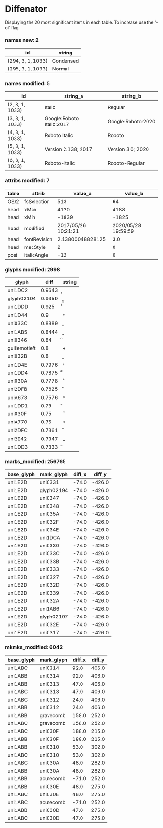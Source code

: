 # Diffenator

Displaying the 20 most significant items in each table. To increase use the '-ol' flag


### names new: 2

id | string
--- | --- | 
(294, 3, 1, 1033) | Condensed
(295, 3, 1, 1033) | Normal

### names modified: 5

id | string_a | string_b
--- | --- | --- | 
(2, 3, 1, 1033) | Italic | Regular
(3, 3, 1, 1033) | Google:Roboto Italic:2017 | Google:Roboto:2020
(4, 3, 1, 1033) | Roboto Italic | Roboto
(5, 3, 1, 1033) | Version 2.138; 2017 | Version 3.0; 2020
(6, 3, 1, 1033) | Roboto-Italic | Roboto-Regular

### attribs modified: 7

table | attrib | value_a | value_b
--- | --- | --- | --- | 
OS/2 | fsSelection | 513 | 64
head | xMax | 4120 | 4188
head | xMin | -1839 | -1825
head | modified | 2017/05/26 10:21:21 | 2020/05/28 19:59:59
head | fontRevision | 2.13800048828125 | 3.0
head | macStyle | 2 | 0
post | italicAngle | -12 | 0

### glyphs modified: 2998

glyph | diff | string
--- | --- | --- | 
uni1DC2 | 0.9643 | ᷂
glyph02194 | 0.9359 | ̥᪽
uni1DDD | 0.925 | ᷝ
uni1D44 | 0.9 | ᵄ
uni033C | 0.8889 | ̼
uni1AB5 | 0.8444 | ᪵
uni0346 | 0.84 | ͆
guillemotleft | 0.8 | «
uni032B | 0.8 | ̫
uni1D4E | 0.7976 | ᵎ
uni1DD4 | 0.7875 | ᷔ
uni030A | 0.7778 | ̊
uni2DFB | 0.7625 | ⷻ
uniA673 | 0.7576 | ꙳
uni1DD1 | 0.75 | ᷑
uni030F | 0.75 | ̏
uniA770 | 0.75 | ꝰ
uni2DFC | 0.7361 | ⷼ
uni2E42 | 0.7347 | ⹂
uni1DD3 | 0.7333 | ᷓ

### marks_modified: 256765

base_glyph | mark_glyph | diff_x | diff_y
--- | --- | --- | --- | 
uni1E2D | uni0331 | -74.0 | -426.0
uni1E2D | glyph02194 | -74.0 | -426.0
uni1E2D | uni0347 | -74.0 | -426.0
uni1E2D | uni0348 | -74.0 | -426.0
uni1E2D | uni035A | -74.0 | -426.0
uni1E2D | uni032F | -74.0 | -426.0
uni1E2D | uni034E | -74.0 | -426.0
uni1E2D | uni1DCA | -74.0 | -426.0
uni1E2D | uni0330 | -74.0 | -426.0
uni1E2D | uni033C | -74.0 | -426.0
uni1E2D | uni033B | -74.0 | -426.0
uni1E2D | uni0333 | -74.0 | -426.0
uni1E2D | uni0327 | -74.0 | -426.0
uni1E2D | uni032D | -74.0 | -426.0
uni1E2D | uni0339 | -74.0 | -426.0
uni1E2D | uni032A | -74.0 | -426.0
uni1E2D | uni1AB6 | -74.0 | -426.0
uni1E2D | glyph02197 | -74.0 | -426.0
uni1E2D | uni032E | -74.0 | -426.0
uni1E2D | uni0317 | -74.0 | -426.0

### mkmks_modified: 6042

base_glyph | mark_glyph | diff_x | diff_y
--- | --- | --- | --- | 
uni1ABC | uni0314 | 92.0 | 406.0
uni1ABB | uni0314 | 92.0 | 406.0
uni1ABB | uni0313 | 47.0 | 406.0
uni1ABC | uni0313 | 47.0 | 406.0
uni1ABC | uni0312 | 24.0 | 406.0
uni1ABB | uni0312 | 24.0 | 406.0
uni1ABB | gravecomb | 158.0 | 252.0
uni1ABC | gravecomb | 158.0 | 252.0
uni1ABC | uni030F | 188.0 | 215.0
uni1ABB | uni030F | 188.0 | 215.0
uni1ABB | uni0310 | 53.0 | 302.0
uni1ABC | uni0310 | 53.0 | 302.0
uni1ABC | uni030A | 48.0 | 282.0
uni1ABB | uni030A | 48.0 | 282.0
uni1ABB | acutecomb | -71.0 | 252.0
uni1ABB | uni030E | 48.0 | 275.0
uni1ABC | uni030E | 48.0 | 275.0
uni1ABC | acutecomb | -71.0 | 252.0
uni1ABB | uni030D | 47.0 | 275.0
uni1ABC | uni030D | 47.0 | 275.0